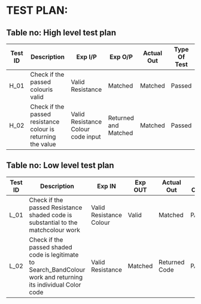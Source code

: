 # TEST PLAN:

## Table no: High level test plan

| **Test ID** | **Description**                                              | **Exp I/P** | **Exp O/P** | **Actual Out** |**Type Of Test**  |    
|-------------|--------------------------------------------------------------|------------|-------------|----------------|------------------|
|  H_01    | Check if the passed colouris valid|Valid Resistance |Matched |Matched|Passed |
|  H_02       |Check if the passed resistance colour is returning the value|Valid Resistance Colour code input|Returned and Matched|Matched|Passed|

## Table no: Low level test plan

| **Test ID** | **Description**                                              | **Exp IN** | **Exp OUT** | **Actual Out** |**Type Of Test**  |    
|-------------|--------------------------------------------------------------|------------|-------------|----------------|------------------|
|  L_01       |Check if the passed Resistance shaded code is substantial to the matchcolour work|Valid Resistance Colour|  Valid |Matched|PASSED|
|  L_02       |Check if the passed shaded code is legitimate to Search_BandColour work and returning its individual Color code| Valid Resistance|Matched|Returned Code |PASSED|
